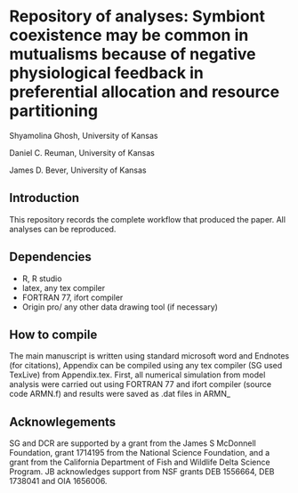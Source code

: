 # Repository of analyses: Symbiont coexistence may be common in mutualisms because of negative physiological feedback in preferential allocation and resource partitioning

Shyamolina Ghosh, University of Kansas 

Daniel C. Reuman, University of Kansas

James D. Bever, University of Kansas


## Introduction

This repository records the complete workflow that produced the paper. All analyses can be reproduced.

## Dependencies

   - R, R studio
   - latex, any tex compiler
   - FORTRAN 77, ifort compiler
   - Origin pro/ any other data drawing tool (if necessary)
   
 ## How to compile
 
The main manuscript is written using standard microsoft word and Endnotes (for citations), Appendix can be compiled using any tex compiler (SG used TexLive) from Appendix.tex. First, all numerical simulation from model analysis were carried out using FORTRAN 77 and ifort compiler (source code ARMN.f) and results were saved as .dat files in ARMN_  
   
## Acknowlegements 

SG and DCR are supported by a grant from the James S McDonnell Foundation, grant 1714195 from the National Science Foundation, and a grant from the California Department of Fish and Wildlife Delta Science Program. JB acknowledges support from NSF grants DEB 1556664, DEB 1738041 and OIA 1656006.
   
